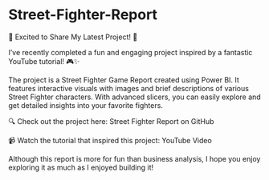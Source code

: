 # Street-Fighter-Report


🚀 Excited to Share My Latest Project! 🚀

I’ve recently completed a fun and engaging project inspired by a fantastic YouTube tutorial! 🎮✨

The project is a Street Fighter Game Report created using Power BI. It features interactive visuals with images and brief descriptions of various Street Fighter characters. With advanced slicers, you can easily explore and get detailed insights into your favorite fighters.

🔍 Check out the project here: Street Fighter Report on GitHub

📹 Watch the tutorial that inspired this project: YouTube Video

Although this report is more for fun than business analysis, I hope you enjoy exploring it as much as I enjoyed building it!
